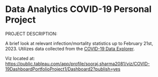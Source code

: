 # Data Analytics COVID-19 Personal Project

PROJECT DESCRIPTION:

A brief look at relevant infection/mortality statistics up to February 21st, 2023.
Utilizes data collected from the [COVID-19 Data Explorer](https://ourworldindata.org/explorers/coronavirus-data-explorer?tab=map&time=latest&facet=none&Interval=7-day+rolling+average&Relative+to+Population=true&Color+by+test+positivity=false&country=USA~BRA~JPN~DEU&Metric=Confirmed+deaths).

Viz located at: https://public.tableau.com/app/profile/sooraj.sharma2081/viz/COVID-19DashboardPortfolioProject1/Dashboard2?publish=yes
